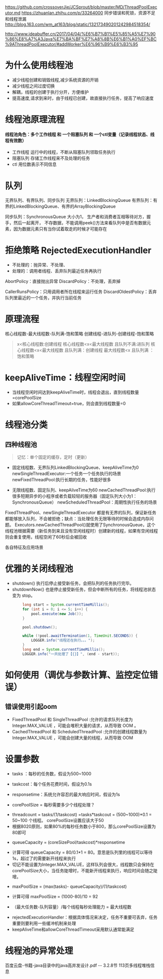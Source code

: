 https://github.com/crossoverJie/JCSprout/blob/master/MD/ThreadPoolExecutor.md
https://zhuanlan.zhihu.com/p/33264000
同步错误和死锁，资源不足和线程泄漏
http://blog.163.com/wm_at163/blog/static/132173490201242984518354/

http://www.ideabuffer.cn/2017/04/04/%E6%B7%B1%E5%85%A5%E7%90%86%E8%A7%A3Java%E7%BA%BF%E7%A8%8B%E6%B1%A0%EF%BC%9AThreadPoolExecutor/#addWorker%E6%96%B9%E6%B3%95

# 为什么使用线程池
- 减少线程创建和销毁线程,减少系统资源的开销
- 减少线程之间过度切换
- 解耦，线程的创建于执行分开，方便维护
- 提高速度,请求到来时，由于线程已创建，故直接执行任务，提高了响应速度


# 线程池原理流程
#### 线程池角色：多个工作线程 和 一个阻塞队列 和 一个ctl变量（记录线程状态、线程有效数）
- 工作线程 
运行中的线程，不断从阻塞队列领取任务执行
- 阻塞队列 
存储工作线程来不及处理的任务
- ctl 用位数表示不同信息


# 队列
无界队列、有界队列、同步队列
无界队列：LinkedBlockingQueue
有界队列：有界的LinkedBlockingQueue、有界的ArrayBlockingQueue

同步队列：SynchronousQueue 大小为1， 生产者和消费者互相等待对方，握手，然后一起离开，
不存数据，不能调用peek()方法来看队列中是否有数据元素，因为数据元素只有当你试着取走的时候才可能存在


# 拒绝策略 RejectedExecutionHandler
- 不处理的：抛异常、不处理、
- 处理的：调用者线程、丢弃队列最近任务再执行

AbortPolicy：直接抛出异常
DiscardPolicy：不处理，丢弃掉

CallerRunsPolicy：只用调用者所在线程来运行任务
DiscardOldestPolicy：丢弃队列里最近的一个任务，并执行当前任务

# 原理流程
核心线程数-最大线程数-队列满-饱和策略
创建线程-进队列-创建线程-饱和策略           

> x<核心线程数:创建线程
核心线程数<x<最大线程数 且队列不满:进队列
核心线程数<x<最大线程数 且队列满：创建线程 
最大线程数<x 且队列满 ：饱和策略


# keepAliveTime：线程空闲时间
- 当线程空闲时间达到keepAliveTime时，线程会退出，直到线程数量=corePoolSize
- 如果allowCoreThreadTimeout=true，则会直到线程数量=0


# 线程池分类
## 四种线程池
> 记忆：单个固定的缓存，定时（更新）

- 固定线程数、无界队列LinkedBlockingQueue、keepAliveTime为0
newSingleThreadExecutor:一个任务一个任务执行的场景
newFixedThreadPool:执行长期的任务，性能好很多

- 无限线程数、固定队列、keepAliveTime为60
newCachedThreadPool:执行很多短期异步的小程序或者负载较轻的服务器（固定队列大小为1：SynchronousQueue）
newScheduledThreadPool：周期性执行任务的场景

FixedThreadPool、newSingleThreadExecutor 都是有无界的队列，保证新任务都能够放入队列，不会被拒绝；缺点：当处理任务无限等待的时候会造成内存问题。
Executors.newCachedThreadPool()就使用了SynchronousQueue，这个线程池根据需要（新任务到来且没有空闲线程时）创建新的线程，如果有空闲线程则会重复使用，线程空闲了60秒后会被回收


各自特征及应用场景

# 优雅的关闭线程池
- shutdown() 执行后停止接受新任务，会把队列的任务执行完毕。
- shutdownNow() 也是停止接受新任务，但会中断所有的任务，将线程池状态变为 stop。

```java
        long start = System.currentTimeMillis();
        for (int i = 0; i <= 5; i++) {
            pool.execute(new Job());
        }

        pool.shutdown();

        while (!pool.awaitTermination(1, TimeUnit.SECONDS)) {
            LOGGER.info("线程还在执行。。。");
        }
        long end = System.currentTimeMillis();
        LOGGER.info("一共处理了【{}】", (end - start));
```
# 如何使用（调优与参数计算、监控定位错误）
## 错误使用引起oom 
- FixedThreadPool 和 SingleThreadPool :允许的请求队列长度为 Integer.MAX_VALUE ，可能会堆积大量的请求，从而导致 OOM 。
- CachedThreadPool 和 ScheduledThreadPool :允许的创建线程数量为 Integer.MAX_VALUE ，可能会创建大量的线程，从而导致 OOM 


# 设置参数
- tasks ：每秒的任务数，假设为500~1000
- taskcost：每个任务花费时间，假设为0.1s
- responsetime：系统允许容忍的最大响应时间，假设为1s

- corePoolSize = 每秒需要多少个线程处理？ 
* threadcount = tasks/(1/taskcost) =tasks*taskcout =  (500~1000)*0.1 = 50~100 个线程。
  corePoolSize设置应该大于50
* 根据8020原则，如果80%的每秒任务数小于800，那么corePoolSize设置为80即可

- queueCapacity = (coreSizePool/taskcost)*responsetime
* 计算可得 queueCapacity = 80/0.1*1 = 80。意思是队列里的线程可以等待1s，超过了的需要新开线程来执行
* 切记不能设置为Integer.MAX_VALUE，这样队列会很大，线程数只会保持在corePoolSize大小，当任务陡增时，不能新开线程来执行，响应时间会随之陡增。

- maxPoolSize = (max(tasks)- queueCapacity)/(1/taskcost)
* 计算可得 maxPoolSize = (1000-80)/10 = 92

* （最大任务数-队列容量）/每个线程每秒处理能力 = 最大线程数
- rejectedExecutionHandler：根据具体情况来决定，任务不重要可丢弃，任务重要则要利用一些缓冲机制来处理
- keepAliveTime和allowCoreThreadTimeout采用默认通常能满足


# 线程池的异常处理
百度云盘-书籍-java目录中的java高并发设计.pdf -- 3.2.8节 113页多线程堆栈信息


